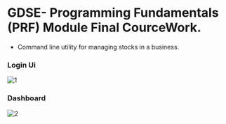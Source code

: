 # GDSE- Programming Fundamentals (PRF) Module Final CourceWork.

* Command line utility for managing stocks in a business. 

### Login Ui
![1](https://github.com/malintha-induwara/ijse-stock-management-system/assets/60071404/d923210f-5b0a-415e-b043-5cfeef0692bd)

### Dashboard
![2](https://github.com/malintha-induwara/ijse-stock-management-system/assets/60071404/2f1ef89e-0240-43e1-91c3-9336e7a3982e)
